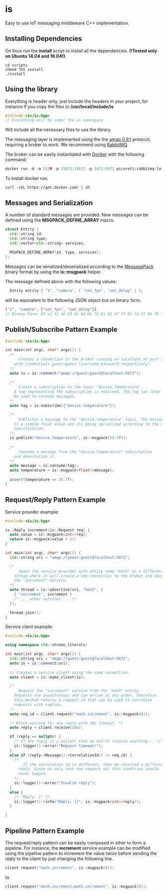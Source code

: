 is
===================

Easy to use IoT messaging middleware C++ implementation. 

Installing Dependencies
-----------------
On linux run the **install** script to install all the dependencies. 
**(!Tested only on Ubuntu 14.04 and 16.04!)**.

```shell
cd scripts
chmod 755 install
./install
```

Using the library
-----------------
Everything is header only, just include the headers in your project, for instance if
you copy the files to **/usr/local/include/is**

```c++
#include <is/is.hpp>
// Everything will be under the is namespace
```
Will include all the necessary files to use the library.

The messaging layer is implemented using the the 
[amqp 0.9.1](https://www.rabbitmq.com/specification.html) protocol, 
requiring a broker to work. We recommend using [RabbitMQ](https://www.rabbitmq.com/).

The broker can be easily instantiated with [Docker](https://www.docker.com/) with the following command:
```c++
docker run -d -m 512M -p 15672:15672 -p 5672:5672 picoreti/rabbitmq:latest
```
To install docker run: 
```shell
curl -sSL https://get.docker.com/ | sh
```

Messages and Serialization
----------
A number of standard messages are provided. 
New messages can be defined using the **MSGPACK_DEFINE_ARRAY** macro.

```c++
struct Entity {
  std::string id;
  std::string type;
  std::vector<std::string> services;
    
  MSGPACK_DEFINE_ARRAY(id, type, services);
};
```  
Messages can be serialized/deserialized according to the 
[MessagePack](http://msgpack.org/) binary format by using the 
**is::msgpack** helper.

The message defined above with the following values:  
```c++
  Entity entity { "1", "camera", { "set_fps", "set_delay" } }; 
```
will be equivalent to the following JSON object but on binary form. 

```javascript
["1", "camera", ["set_fps", "set_delay"]] 
// Binary Form: 93 a1 31 a6 63 61 6d 65 72 61 92 a7 73 65 74 5f 66 70 73 a9 73 65 74 5f 64 65 6c 61 79 
```

Publish/Subscribe Pattern Example
------------------

```c++
#include <is/is.hpp>

int main(int argc, char* argv[]) {
  /*
      Creates a connection to the broker running on localhost at port 5672, 
    with credentials guest:guest (username:password respectively).
  */
  auto is = is::connect("amqp://guest:guest@localhost:5672");
  
  /*
      Create a subscription to the topic "device.temperature". 
    A tag representing the subscription is returned. The tag can later
    be used to consume messages.   
  */
  auto tag = is.subscribe({"device.temperature"});

  /*
      Publishes a message to the "device.temperature" topic. The messages 
    is a simple float value and its being serialized according to the msgpack 
    specification.   
  */
  is.publish("device.temperature", is::msgpack(33.7f));
  
  /*
      Consume a message from the "device.temperature" subscription
    and deserialize it.
  */
  auto message = is.consume(tag);
  auto temperature = is::msgpack<float>(message);
  
  assert(temperature == 33.7f);
}
```

Request/Reply Pattern Example
------------------

Service provider example:

```c++
#include <is/is.hpp>

is::Reply increment(is::Request req) {
  auto value = is::msgpack<int>(req);
  return is::msgpack(value + 1);
}

int main(int argc, char* argv[]) {
  std::string uri = "amqp://guest:guest@localhost:5672";

  /*
      Spawn the service provider with entity name "math" on a different 
    thread where it will create a new connection to the broker and advertise 
    the "increment" service. 
  */
  auto thread = is::advertise(uri, "math", {
    { "increment", increment }
    /* ... other services ... */
  });

  thread.join();
}
```

Service client example:

```c++
#include <is/is.hpp>

using namespace std::chrono_literals;

int main(int argc, char* argv[]) {
  std::string uri = "amqp://guest:guest@localhost:5672";
  auto is = is::connect(uri);
  
  // Creates a service client using the same connection.
  auto client = is::make_client(is);

  /*
      Request the "increment" service from the "math" entity. 
    Requests are asynchronous and can arrive at any order, therefore
    this method returns a request id that can be used to correlate 
    requests with replies.  
  */
  auto req_id = client.request("math.increment", is::msgpack(0));

  /* Block waiting for any reply with 10s timeout. */
  auto reply = client.receive(10s);

  if (reply == nullptr) {
    /* If the reply is a nullptr than we did'nt receive anything... */
    is::logger()->error("Request timeout!");
  } 
  else if (reply->Message()->CorrelationId() != req_id) {
    /* 
        If the correlation id is different, then we received a different 
      reply. Since we only sent one request out this condition should 
      never happen.
    */
    is::logger()->error("Invalid reply");
  } 
  else {
    /* "Reply: 1" */
    is::logger()->info("Reply: {}", is::msgpack<int>(reply));
  }

}
```

Pipeline Pattern Example
------------------

The request/reply pattern can be easily composed in other to form a pipeline. 
For instance, the **increment** service example can be modified using the 
pipeline pattern to increment the value twice before sending the reply 
to the client by just changing the following line.

```c++
client.request("math.increment", is::msgpack(0));
```

to 

```c++
client.request("math.increment;math.increment", is::msgpack(0));
```